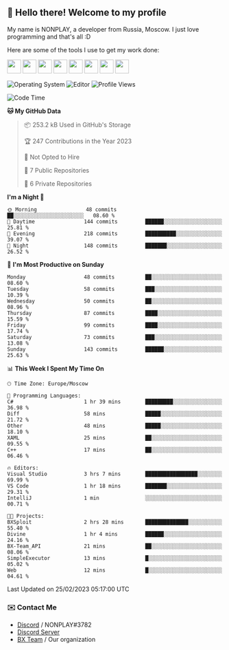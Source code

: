 ## :wave: Hello there! Welcome to my profile

My name is NONPLAY, a developer from Russia, Moscow. I just love programming and that's all :D

Here are some of the tools I use to get my work done:

<kbd><img height="32" src="https://img.icons8.com/color/2x/visual-studio-code-2019.png"></kbd>
<kbd><img height="32" src="https://img.icons8.com/color/2x/linux.png"></kbd>
<kbd><img height="32" src="https://img.icons8.com/fluent/2x/console.png"></kbd>
<kbd><img height="32" src="https://img.icons8.com/color/2x/open-source.png"></kbd>
<kbd><img height="32" src="https://img.icons8.com/color/2x/git.png"></kbd>
<kbd><img height="32" src="https://img.icons8.com/color/2x/nginx.png"></kbd>
<a href="?#gh-light-mode-only"><kbd><img height="32" src="https://img.icons8.com/metro/2x/mysql.png"></kbd></a>
<a href="?#gh-dark-mode-only"><kbd><img height="32" src="https://img.icons8.com/FFFFFF/metro/2x/mysql.png"></kbd></a>

![Operating System](https://img.shields.io/badge/OS-Windows%2010%20Pro-informational?style=for-the-badge&logo=Windows&logoColor=white&color=007ec6)
![Editor](https://img.shields.io/badge/Editor-VS%20Code-informational?style=for-the-badge&logo=Visual%20Studio%20Code&logoColor=white&color=007ec6)
![Profile Views](https://komarev.com/ghpvc/?username=NONPLAYT&color=blue&style=for-the-badge)

<!--START_SECTION:waka-->
![Code Time](http://img.shields.io/badge/Code%20Time-75%20hrs%2017%20mins-blue)

**🐱 My GitHub Data** 

> 📦 253.2 kB Used in GitHub's Storage 
 > 
> 🏆 247 Contributions in the Year 2023
 > 
> 🚫 Not Opted to Hire
 > 
> 📜 7 Public Repositories 
 > 
> 🔑 6 Private Repositories 
 > 
**I'm a Night 🦉** 

```text
🌞 Morning                48 commits          ██░░░░░░░░░░░░░░░░░░░░░░░   08.60 % 
🌆 Daytime                144 commits         ██████░░░░░░░░░░░░░░░░░░░   25.81 % 
🌃 Evening                218 commits         ██████████░░░░░░░░░░░░░░░   39.07 % 
🌙 Night                  148 commits         ███████░░░░░░░░░░░░░░░░░░   26.52 % 
```
📅 **I'm Most Productive on Sunday** 

```text
Monday                   48 commits          ██░░░░░░░░░░░░░░░░░░░░░░░   08.60 % 
Tuesday                  58 commits          ███░░░░░░░░░░░░░░░░░░░░░░   10.39 % 
Wednesday                50 commits          ██░░░░░░░░░░░░░░░░░░░░░░░   08.96 % 
Thursday                 87 commits          ████░░░░░░░░░░░░░░░░░░░░░   15.59 % 
Friday                   99 commits          ████░░░░░░░░░░░░░░░░░░░░░   17.74 % 
Saturday                 73 commits          ███░░░░░░░░░░░░░░░░░░░░░░   13.08 % 
Sunday                   143 commits         ██████░░░░░░░░░░░░░░░░░░░   25.63 % 
```


📊 **This Week I Spent My Time On** 

```text
🕑︎ Time Zone: Europe/Moscow

💬 Programming Languages: 
C#                       1 hr 39 mins        █████████░░░░░░░░░░░░░░░░   36.98 % 
Diff                     58 mins             █████░░░░░░░░░░░░░░░░░░░░   21.72 % 
Other                    48 mins             █████░░░░░░░░░░░░░░░░░░░░   18.10 % 
XAML                     25 mins             ██░░░░░░░░░░░░░░░░░░░░░░░   09.55 % 
C++                      17 mins             ██░░░░░░░░░░░░░░░░░░░░░░░   06.46 % 

🔥 Editors: 
Visual Studio            3 hrs 7 mins        █████████████████░░░░░░░░   69.99 % 
VS Code                  1 hr 18 mins        ███████░░░░░░░░░░░░░░░░░░   29.31 % 
IntelliJ                 1 min               ░░░░░░░░░░░░░░░░░░░░░░░░░   00.71 % 

🐱‍💻 Projects: 
BXSploit                 2 hrs 28 mins       ██████████████░░░░░░░░░░░   55.40 % 
Divine                   1 hr 4 mins         ██████░░░░░░░░░░░░░░░░░░░   24.16 % 
BX-Team_API              21 mins             ██░░░░░░░░░░░░░░░░░░░░░░░   08.06 % 
SimpleExecutor           13 mins             █░░░░░░░░░░░░░░░░░░░░░░░░   05.02 % 
Web                      12 mins             █░░░░░░░░░░░░░░░░░░░░░░░░   04.61 % 
```


 Last Updated on 25/02/2023 05:17:00 UTC
<!--END_SECTION:waka-->

### ✉️ Contact Me

- [Discord](https://discord.com/users/597087584090587177) / NONPLAY#3782
- [Discord Server](https://discord.gg/p7cxhw7E2M)
- [BX Team](https://github.com/BX-Team) / Our organization
